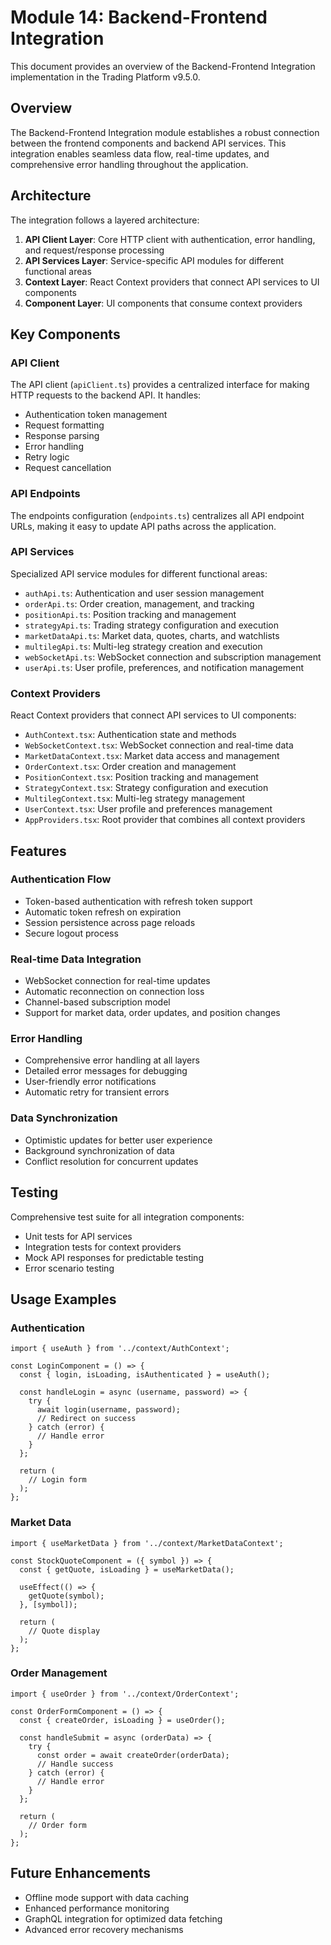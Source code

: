 # Module 14: Backend-Frontend Integration

This document provides an overview of the Backend-Frontend Integration implementation in the Trading Platform v9.5.0.

## Overview

The Backend-Frontend Integration module establishes a robust connection between the frontend components and backend API services. This integration enables seamless data flow, real-time updates, and comprehensive error handling throughout the application.

## Architecture

The integration follows a layered architecture:

1. **API Client Layer**: Core HTTP client with authentication, error handling, and request/response processing
2. **API Services Layer**: Service-specific API modules for different functional areas
3. **Context Layer**: React Context providers that connect API services to UI components
4. **Component Layer**: UI components that consume context providers

## Key Components

### API Client

The API client (`apiClient.ts`) provides a centralized interface for making HTTP requests to the backend API. It handles:

- Authentication token management
- Request formatting
- Response parsing
- Error handling
- Retry logic
- Request cancellation

### API Endpoints

The endpoints configuration (`endpoints.ts`) centralizes all API endpoint URLs, making it easy to update API paths across the application.

### API Services

Specialized API service modules for different functional areas:

- `authApi.ts`: Authentication and user session management
- `orderApi.ts`: Order creation, management, and tracking
- `positionApi.ts`: Position tracking and management
- `strategyApi.ts`: Trading strategy configuration and execution
- `marketDataApi.ts`: Market data, quotes, charts, and watchlists
- `multilegApi.ts`: Multi-leg strategy creation and execution
- `webSocketApi.ts`: WebSocket connection and subscription management
- `userApi.ts`: User profile, preferences, and notification management

### Context Providers

React Context providers that connect API services to UI components:

- `AuthContext.tsx`: Authentication state and methods
- `WebSocketContext.tsx`: WebSocket connection and real-time data
- `MarketDataContext.tsx`: Market data access and management
- `OrderContext.tsx`: Order creation and management
- `PositionContext.tsx`: Position tracking and management
- `StrategyContext.tsx`: Strategy configuration and execution
- `MultilegContext.tsx`: Multi-leg strategy management
- `UserContext.tsx`: User profile and preferences management
- `AppProviders.tsx`: Root provider that combines all context providers

## Features

### Authentication Flow

- Token-based authentication with refresh token support
- Automatic token refresh on expiration
- Session persistence across page reloads
- Secure logout process

### Real-time Data Integration

- WebSocket connection for real-time updates
- Automatic reconnection on connection loss
- Channel-based subscription model
- Support for market data, order updates, and position changes

### Error Handling

- Comprehensive error handling at all layers
- Detailed error messages for debugging
- User-friendly error notifications
- Automatic retry for transient errors

### Data Synchronization

- Optimistic updates for better user experience
- Background synchronization of data
- Conflict resolution for concurrent updates

## Testing

Comprehensive test suite for all integration components:

- Unit tests for API services
- Integration tests for context providers
- Mock API responses for predictable testing
- Error scenario testing

## Usage Examples

### Authentication

```tsx
import { useAuth } from '../context/AuthContext';

const LoginComponent = () => {
  const { login, isLoading, isAuthenticated } = useAuth();
  
  const handleLogin = async (username, password) => {
    try {
      await login(username, password);
      // Redirect on success
    } catch (error) {
      // Handle error
    }
  };
  
  return (
    // Login form
  );
};
```

### Market Data

```tsx
import { useMarketData } from '../context/MarketDataContext';

const StockQuoteComponent = ({ symbol }) => {
  const { getQuote, isLoading } = useMarketData();
  
  useEffect(() => {
    getQuote(symbol);
  }, [symbol]);
  
  return (
    // Quote display
  );
};
```

### Order Management

```tsx
import { useOrder } from '../context/OrderContext';

const OrderFormComponent = () => {
  const { createOrder, isLoading } = useOrder();
  
  const handleSubmit = async (orderData) => {
    try {
      const order = await createOrder(orderData);
      // Handle success
    } catch (error) {
      // Handle error
    }
  };
  
  return (
    // Order form
  );
};
```

## Future Enhancements

- Offline mode support with data caching
- Enhanced performance monitoring
- GraphQL integration for optimized data fetching
- Advanced error recovery mechanisms
